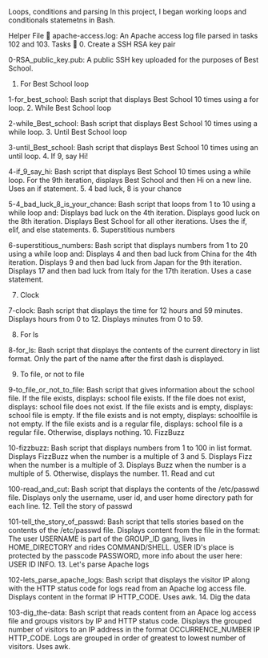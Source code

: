 Loops, conditions and parsing
In this project, I began working loops and conditionals statemetns in Bash.

Helper File 🙌
apache-access.log: An Apache access log file parsed in tasks 102 and 103.
Tasks 📃
0. Create a SSH RSA key pair

0-RSA_public_key.pub: A public SSH key uploaded for the purposes of Best School.
1. For Best School loop

1-for_best_school: Bash script that displays Best School 10 times using a for loop.
2. While Best School loop

2-while_Best_school: Bash script that displays Best School 10 times using a while loop.
3. Until Best School loop

3-until_Best_school: Bash script that displays Best School 10 times using an until loop.
4. If 9, say Hi!

4-if_9_say_hi: Bash script that displays Best School 10 times using a while loop.
For the 9th iteration, displays Best School and then Hi on a new line.
Uses an if statement.
5. 4 bad luck, 8 is your chance

5-4_bad_luck_8_is_your_chance: Bash script that loops from 1 to 10 using a while loop and:
Displays bad luck on the 4th iteration.
Displays good luck on the 8th iteration.
Displays Best School for all other iterations.
Uses the if, elif, and else statements.
6. Superstitious numbers

6-superstitious_numbers: Bash script that displays numbers from 1 to 20 using a while loop and:
Displays 4 and then bad luck from China for the 4th iteration.
Displays 9 and then bad luck from Japan for the 9th iteration.
Displays 17 and then bad luck from Italy for the 17th iteration.
Uses a case statement.

7. Clock

7-clock: Bash script that displays the time for 12 hours and 59 minutes.
Displays hours from 0 to 12.
Displays minutes from 0 to 59.

8. For ls

8-for_ls: Bash script that displays the contents of the current directory in list format.
Only the part of the name after the first dash is displayed.

9. To file, or not to file

9-to_file_or_not_to_file: Bash script that gives information about the school file.
If the file exists, displays: school file exists.
If the file does not exist, displays: school file does not exist.
If the file exists and is empty, displays: school file is empty.
If the file exists and is not empty, displays: schoolfile is not empty.
If the file exists and is a regular file, displays: school file is a regular file.
Otherwise, displays nothing.
10. FizzBuzz

10-fizzbuzz: Bash script that displays numbers from 1 to 100 in list format.
Displays FizzBuzz when the number is a multiple of 3 and 5.
Displays Fizz when the number is a multiple of 3.
Displays Buzz when the number is a multiple of 5.
Otherwise, displays the number.
11. Read and cut

100-read_and_cut: Bash script that displays the contents of the /etc/passwd file.
Displays only the username, user id, and user home directory path for each line.
12. Tell the story of passwd

101-tell_the_story_of_passwd: Bash script that tells stories based on the contents of the /etc/passwd file.
Displays content from the file in the format: The user USERNAME is part of the GROUP_ID gang, lives in HOME_DIRECTORY and rides COMMAND/SHELL. USER ID's place is protected by the passcode PASSWORD, more info about the user here: USER ID INFO.
13. Let's parse Apache logs

102-lets_parse_apache_logs: Bash script that displays the visitor IP along with the HTTP status code for logs read from an Apache log access file.
Displays content in the format IP HTTP_CODE.
Uses awk.
14. Dig the data

103-dig_the-data: Bash script that reads content from an Apace log access file and groups visitors by IP and HTTP status code.
Displays the grouped number of visitors to an IP address in the format OCCURRENCE_NUMBER IP HTTP_CODE.
Logs are grouped in order of greatest to lowest number of visitors.
Uses awk.
